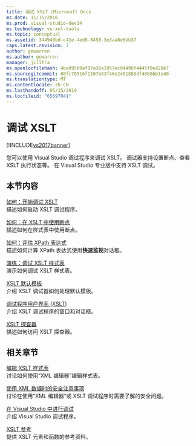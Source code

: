 ```yaml
---
title: 调试 XSLT |Microsoft Docs
ms.date: 11/15/2016
ms.prod: visual-studio-dev14
ms.technology: vs-xml-tools
ms.topic: conceptual
ms.assetid: 344940bd-c41e-4ed9-8458-3e3aa8e6bb37
caps.latest.revision: 7
author: gewarren
ms.author: gewarren
manager: jillfra
ms.openlocfilehash: 4ba095b9af87a36a1957ec94496f4445f0ed2bb7
ms.sourcegitcommit: 08fc78516f1107b83f46e2401888df4868bb1e40
ms.translationtype: MT
ms.contentlocale: zh-CN
ms.lasthandoff: 05/15/2019
ms.locfileid: "65697041"
---
```

# <a name="debug-xslt"></a>调试 XSLT
[!INCLUDE[vs2017banner](../includes/vs2017banner.md)]

您可以使用 Visual Studio 调试程序来调试 XSLT。 调试器支持设置断点、查看 XSLT 执行状态等。 在 Visual Studio 专业版中支持 XSLT 调试。  
  
## <a name="in-this-section"></a>本节内容
  
 [如何：开始调试 XSLT](../xml-tools/how-to-start-debugging-xslt.md)  
 描述如何启动 XSLT 调试程序。  
  
 [如何：在 XSLT 中使用断点](../xml-tools/how-to-use-breakpoints-with-xslt.md)  
 描述如何在样式表中使用断点。  
  
 [如何：评估 XPath 表达式](../xml-tools/how-to-evaluate-an-xpath-expression.md)  
 描述如何计算 XPath 表达式使用**快速监视**对话框。  
  
 [演练：调试 XSLT 样式表](../xml-tools/walkthrough-debug-an-xslt-style-sheet.md)  
 演示如何调试 XSLT 样式表。  
  
 [XSLT 默认模板](../xml-tools/xslt-default-templates.md)  
 介绍 XSLT 调试器如何处理默认模板。  
  
 [调试程序用户界面 (XSLT)](../xml-tools/debugger-user-interface-xslt.md)  
 介绍 XSLT 调试程序的窗口和对话框。  
  
 [XSLT 探查器](../xml-tools/xslt-profiler.md)  
 描述如何访问 XSLT 探查器。  
  
## <a name="related-sections"></a>相关章节  
 [编辑 XSLT 样式表](../xml-tools/editing-xslt-style-sheets.md)  
 讨论如何使用“XML 编辑器”编辑样式表。  
  
 [使用 XML 数据时的安全注意事项](../xml-tools/security-considerations-when-working-with-xml-data.md)  
 讨论在使用“XML 编辑器”或 XSLT 调试程序时需要了解的安全问题。  
  
 [在 Visual Studio 中进行调试](../debugger/debugging-in-visual-studio.md)  
 介绍 Visual Studio 调试程序。  
  
 [XSLT 参考](https://msdn.microsoft.com/678bcd68-cbbb-4be5-9dd2-40f94488a1cf)  
 提供 XSLT 元素和函数的参考资料。
